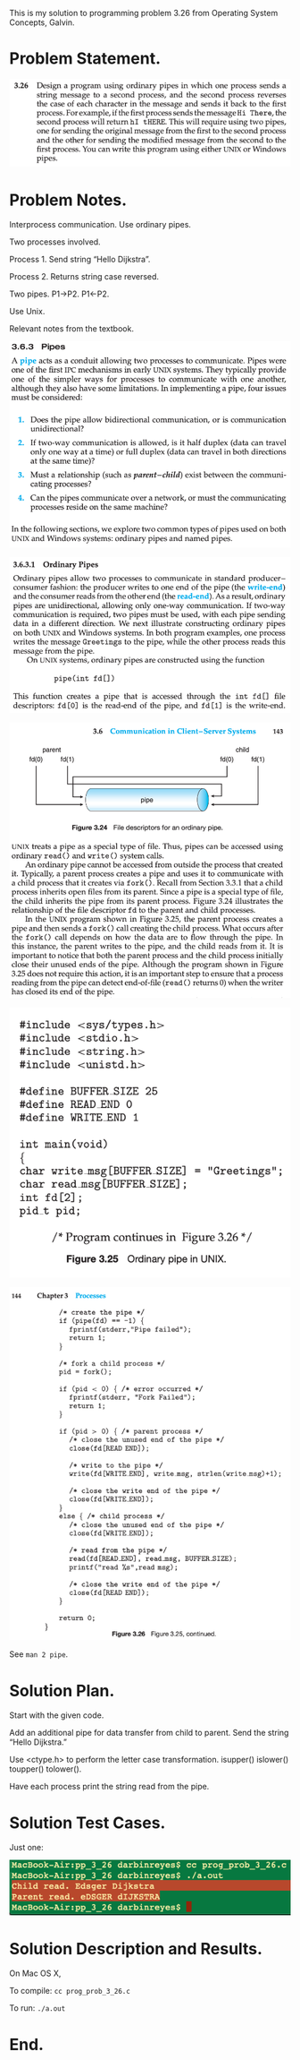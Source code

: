 This is my solution to programming problem 3.26 from Operating System Concepts, Galvin.


Problem Statement.
===



![](imgs/img0.png)


Problem Notes.
===


Interprocess communication. Use ordinary pipes.


Two processes involved.


Process 1. Send string “Hello Dijkstra”.


Process 2. Returns string case reversed.


Two pipes. P1->P2. P1<-P2.


Use Unix.


Relevant notes from the textbook.



![](imgs/img1.png)



![](imgs/img2.png)



![](imgs/img3.png)



![](imgs/img4.png)



![](imgs/img5.png)


See `man 2 pipe`.


Solution Plan.
===


Start with the given code.


Add an additional pipe for data transfer from child to parent. Send the string “Hello Dijkstra.”


Use <ctype.h> to perform the letter case transformation. isupper() islower() toupper() tolower().


Have each process print the string read from the pipe.


Solution Test Cases.
===


Just one:



![](imgs/img6.png)


Solution Description and Results.
===

On Mac OS X,


To compile: `cc prog_prob_3_26.c`


To run: `./a.out`


End.
===
